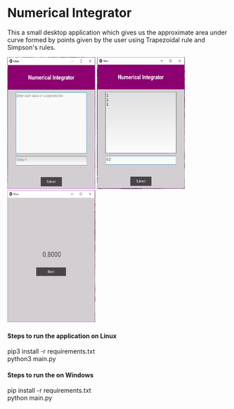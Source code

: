 # Numerical Integrator

This a small desktop application which gives us the approximate area under curve formed by points given by the user using Trapezoidal rule and Simpson's rules.

<img src='images/homepage.png' height=300 width=200> <img src='images/homepage2.png' height=300 width=200> <img src='images/results.png' height=300 width=200>



#### Steps to run the application on Linux
pip3 install -r requirements.txt \
python3 main.py

#### Steps to run the on Windows
pip install -r requirements.txt \
python main.py




